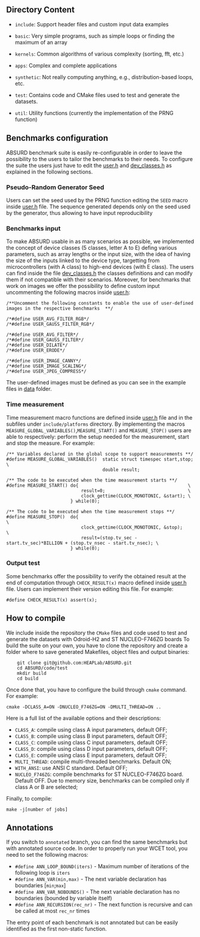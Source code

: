 
## Directory Content
- `include`: Support header files and custom input data examples

- `basic`: Very simple programs, such as simple loops or finding the maximum of an array
- `kernels`: Common algorithms of various complexity (sorting, fft, etc.)
- `apps`: Complex and complete applications
- `synthetic`: Not really computing anything, e.g., distribution-based loops, etc.
- `test`: Contains code and CMake files used to test and generate the datasets.
- `util`: Utility functions (currently the implementation of the PRNG function)

## Benchmarks configuration
ABSURD benchmark suite is easily re-configurable in order to leave the possibility to the users to tailor the benchmarks to their needs.
To configure the suite the users just have to edit the [user.h](include/user.h) and [dev_classes.h](include/dev_classes.h) as explained in the following sections.

### Pseudo-Random Generator Seed
Users can set the seed used by the PRNG function editing the `SEED` macro inside [user.h](include/user.h) file. The sequence generated depends only on the seed used by the generator, thus allowing to have input reproducibility

### Benchmarks input
To make ABSURD usable in as many scenarios as possible, we implemented the concept of device classes (5 classes, letter A to E) defing various parameters, such as array lengths or the input size, with the idea of ​​having the size of the inputs linked to the device type, targetting from microcontrollers (with A class) to high-end devices (with E class). 
The users can find inside the file [dev_classes.h](include/dev_classes.h) the classes definitions and can modify them if not compatible with their scenarios.
Moreover, for benchmarks that work on images we offer the possibility to define custom input uncommenting the following macros inside [user.h](include/user.h):
```
/**Uncomment the following constants to enable the use of user-defined images in the respective benchmarks  **/

/*#define USER_AVG_FILTER_RGB*/
/*#define USER_GAUSS_FILTER_RGB*/

/*#define USER_AVG_FILTER*/
/*#define USER_GAUSS_FILTER*/
/*#define USER_DILATE*/
/*#define USER_ERODE*/

/*#define USER_IMAGE_CANNY*/
/*#define USER_IMAGE_SCALING*/
/*#define USER_JPEG_COMPRESS*/
``` 
The user-defined images must be defined as you can see in the example files in [data](include/data) folder.

### Time measurement
Time measurement macro functions are defined inside [user.h](include/user.h) file and in the subfiles under `include/platforms` directory.
By implementing the macros `MEASURE_GLOBAL_VARIABLES()`,`MEASURE_START()` and `MEASURE_STOP()` users are able to respectively: perform the setup needed for the measurement, start and stop the measure.
For example:
```
/** Variables declared in the global scope to support measurements **/
#define MEASURE_GLOBAL_VARIABLES()  static struct timespec start,stop; \
                                    double result;

/** The code to be executed when the time measurement starts **/
#define MEASURE_START() do{                                         \
                            result=0;                               \
                            clock_gettime(CLOCK_MONOTONIC, &start); \
                        } while(0);

/** The code to be executed when the time measurement stops **/
#define MEASURE_STOP()  do{                                                                               \
                            clock_gettime(CLOCK_MONOTONIC, &stop);                                        \
                            result=(stop.tv_sec - start.tv_sec)*BILLION + (stop.tv_nsec - start.tv_nsec); \
                        } while(0);
```
### Output test
Some benchmarks offer the possibility to verify the obtained result at the end of computation through `CHECK_RESULT(x)` macro defined inside [user.h](include/user.h) file. Users can implement their version editing this file.
For example:
```
#define CHECK_RESULT(x) assert(x);
```  
## How to compile
We include inside the repository the `CMake` files and code used to test and generate the datasets with Odroid-H2 and ST NUCLEO-F746ZG boards
To build the suite on your own, you have to clone the repository and create a folder where to save generated Makefiles, object files and output binaries:
```
    git clone git@github.com:HEAPLab/ABSURD.git
    cd ABSURD/code/test
    mkdir build
    cd build
```
Once done that, you have to configure the build through `cmake` command. For example:
```
cmake -DCLASS_A=ON -DNUCLEO_F746ZG=ON -DMULTI_THREAD=ON ..
```
Here is a full list of the available options and their descriptions:
- `CLASS_A`: compile using class A input parameters, default OFF;
- `CLASS_B`: compile using class B input parameters, default OFF;
- `CLASS_C`: compile using class C input parameters, default OFF;
- `CLASS_D`: compile using class D input parameters, default OFF;
- `CLASS_E`: compile using class E input parameters, default OFF;
- `MULTI_THREAD`: compile multi-threaded benchmarks. Default ON;
- `WITH_ANSI`: use ANSI C standard. Default OFF;
- `NUCLEO_F746ZG`: compile benchmarks for ST NUCLEO-F746ZG board. Default OFF. Due to memory size, benchmarks can be compiled only if class A or B are selected;

Finally, to compile:
```
make -j[number of jobs]
```

## Annotations
If you switch to `annotated` branch, you can find the same benchmarks but with annotated source code. 
In order to properly run your WCET tool, you need to set the following macros:
 - `#define ANN_LOOP_BOUND(iters)` - Maximum number of iterations of the following loop is `iters`
 - `#define ANN_VAR(min,max)` - The next variable declaration has boundaries [`min`;`max`]
 - `#define ANN_VAR_NOBOUNDS()` - The next variable declaration has no boundaries (bounded by variable itself)
 - `#define ANN_RECURSION(rec_nr)` - The next function is recursive and can be called at most `rec_nr` times

The entry point of each benchmark is not annotated but can be easily identified as the first non-static function. 

